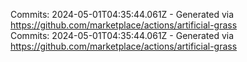 Commits: 2024-05-01T04:35:44.061Z - Generated via https://github.com/marketplace/actions/artificial-grass
<br>
Commits: 2024-05-01T04:35:44.061Z - Generated via https://github.com/marketplace/actions/artificial-grass
<br>
